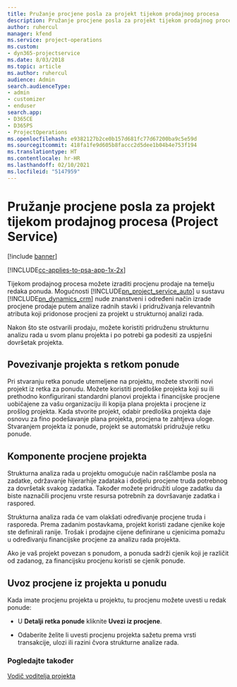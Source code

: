 ```yaml
---
title: Pružanje procjene posla za projekt tijekom prodajnog procesa
description: Pružanje procjene posla za projekt tijekom prodajnog procesa u programu Project Service
author: ruhercul
manager: kfend
ms.service: project-operations
ms.custom:
- dyn365-projectservice
ms.date: 8/03/2018
ms.topic: article
ms.author: ruhercul
audience: Admin
search.audienceType:
- admin
- customizer
- enduser
search.app:
- D365CE
- D365PS
- ProjectOperations
ms.openlocfilehash: e9382127b2ce0b157d681fc77d67200ba9c5e59d
ms.sourcegitcommit: 418fa1fe9d605b8faccc2d5dee1b04b4e753f194
ms.translationtype: HT
ms.contentlocale: hr-HR
ms.lasthandoff: 02/10/2021
ms.locfileid: "5147959"
---
```

# <a name="provide-work-estimates-for-a-project-during-the-sales-process-project-service"></a>Pružanje procjene posla za projekt tijekom prodajnog procesa (Project Service)

[!include [banner](../includes/psa-now-project-operations.md)]

[!INCLUDE[cc-applies-to-psa-app-1x-2x](../includes/cc-applies-to-psa-app-1x-2x.md)]

Tijekom prodajnog procesa možete izraditi procjenu prodaje na temelju redaka ponuda. Mogućnosti [!INCLUDE[pn_project_service_auto](../includes/pn-project-service-auto.md)] u sustavu [!INCLUDE[pn_dynamics_crm](../includes/pn-dynamics-crm.md)] nude znanstveni i određeni način izrade procjene prodaje putem analize radnih stavki i pridruživanja relevantnih atributa koji pridonose procjeni za projekt u strukturnoj analizi rada.  
  
 Nakon što ste ostvarili prodaju, možete koristiti pridruženu strukturnu analizu rada u svom planu projekta i po potrebi ga podesiti za uspješni dovršetak projekta.  
  
## <a name="link-a-project-to-a-quote-line"></a>Povezivanje projekta s retkom ponude  
 Pri stvaranju retka ponude utemeljene na projektu, možete stvoriti novi projekt iz retka za ponudu. Možete koristiti predloške projekta koji su ili prethodno konfigurirani standardni planovi projekta i financijske procjene uobičajene za vašu organizaciju ili kopija plana projekta i procjene iz prošlog projekta. Kada stvorite projekt, odabir predloška projekta daje osnovu za fino podešavanje plana projekta, procjena te zahtjeva uloge. Stvaranjem projekta iz ponude, projekt se automatski pridružuje retku ponude.  
  
## <a name="project-estimate-components"></a>Komponente procjene projekta  
 Strukturna analiza rada u projektu omogućuje način raščlambe posla na zadatke, održavanje hijerarhije zadataka i dodjelu procjene truda potrebnog za dovršetak svakog zadatka. Također možete pridružiti uloge zadatku da biste naznačili procjenu vrste resursa potrebnih za dovršavanje zadatka i raspored.  
  
 Strukturna analiza rada će vam olakšati određivanje procjene truda i rasporeda. Prema zadanim postavkama, projekt koristi zadane cjenike koje ste definirali ranije. Trošak i prodajne cijene definirane u cjenicima pomažu u određivanju financijske procjene za analizu rada projekta.  
  
 Ako je vaš projekt povezan s ponudom, a ponuda sadrži cjenik koji je različit od zadanog, za financijsku procjenu koristi se cjenik ponude.  
  
## <a name="import-estimates-from-a-project-into-a-quote"></a>Uvoz procjene iz projekta u ponudu  
 Kada imate procjenu projekta u projektu, tu procjenu možete uvesti u redak ponude:  
  
-   U **Detalji retka ponude** kliknite **Uvezi iz procjene**. 

-   Odaberite želite li uvesti procjenu projekta sažetu prema vrsti transakcije, ulozi ili razini čvora strukturne analize rada.  
  
### <a name="see-also"></a>Pogledajte također  
 [Vodič voditelja projekta](../psa/project-manager-guide.md)
